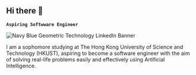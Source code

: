 ## Hi there 👋
**`Aspiring Softwware Engineer`**


![Navy Blue Geometric Technology LinkedIn Banner](https://github.com/user-attachments/assets/4e105304-617a-4924-ae10-973a9ee62bd5)










I am a sophomore studying at The Hong Kong University of Science and Technology (HKUST), aspiring to become a software engineer with the aim of solving real-life problems easily and effectively using Artificial Intelligence. 
